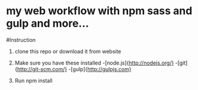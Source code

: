 # my web workflow with npm sass and gulp and more...


#Instruction
1. clone this repo or download it from website
2. Make sure you have these installed 
   -[node.js]{http://nodejs.org/}
   -[git]{http://git-scm.com/}
   -[gulp]{http://gulpjs.com}

3. Run npm install

